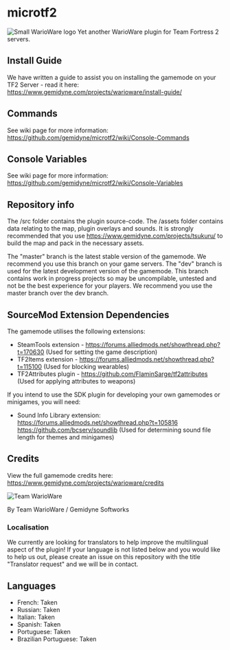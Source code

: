 # microtf2

![Small WarioWare logo](https://cdn.jsdelivr.net/gh/gemidyne/microtf2@master/assets/square-logo-200x200.png)
Yet another WarioWare plugin for Team Fortress 2 servers.

## Install Guide
We have written a guide to assist you on installing the gamemode on your TF2 Server - read it here: https://www.gemidyne.com/projects/warioware/install-guide/

## Commands 
See wiki page for more information: https://github.com/gemidyne/microtf2/wiki/Console-Commands

## Console Variables
See wiki page for more information: https://github.com/gemidyne/microtf2/wiki/Console-Variables

## Repository info

The /src folder contains the plugin source-code. 
The /assets folder contains data relating to the map, plugin overlays and sounds. It is strongly recommended that you use https://www.gemidyne.com/projects/tsukuru/ to build the map and pack in the necessary assets.

The "master" branch is the latest stable version of the gamemode. We recommend you use this branch on your game servers.
The "dev" branch is used for the latest development version of the gamemode. This branch contains work in progress projects so may be uncompilable, untested and not be the best experience for your players. We recommend you use the master branch over the dev branch.

## SourceMod Extension Dependencies

The gamemode utilises the following extensions:

- SteamTools extension - https://forums.alliedmods.net/showthread.php?t=170630 (Used for setting the game description)
- TF2Items extension - https://forums.alliedmods.net/showthread.php?t=115100 (Used for blocking wearables)
- TF2Attributes plugin - https://github.com/FlaminSarge/tf2attributes (Used for applying attributes to weapons)

If you intend to use the SDK plugin for developing your own gamemodes or minigames, you will need:

- Sound Info Library extension: https://forums.alliedmods.net/showthread.php?t=105816   https://github.com/bcserv/soundlib (Used for determining sound file length for themes and minigames)

## Credits

View the full gamemode credits here: https://www.gemidyne.com/projects/warioware/credits

![Team WarioWare](https://cdn.jsdelivr.net/gh/gemidyne/microtf2@master/assets/team_warioware.png)

By Team WarioWare / Gemidyne Softworks

### Localisation

We currently are looking for translators to help improve the multilingual aspect of the plugin! If your language is not listed below and you would like to help us out, please create an issue on this repository with the title "Translator request" and we will be in contact.

## Languages

- French: Taken
- Russian: Taken
- Italian: Taken
- Spanish: Taken
- Portuguese: Taken
- Brazilian Portuguese: Taken
